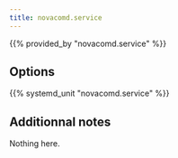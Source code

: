 ```yaml
---
title: novacomd.service
---
```


{{% provided_by "novacomd.service" %}}

## Options

{{% systemd_unit "novacomd.service" %}}

## Additionnal notes

Nothing here.